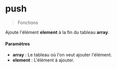 # push
> Fonctions

Ajoute l'élément <b>element</b> à la fin du tableau <b>array</b>.

#### Paramètres

- **array** : Le tableau où l'on veut ajouter l'élément.
- **element** : L'élément à ajouter.
